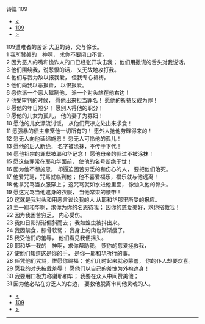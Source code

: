 ﻿





 诗篇 109




* [<](bible/PSA108.md)
* [109](bible/PSA.md)
* [>](bible/PSA110.md)



 
109遭难者的苦诉 大卫的诗，交与伶长。  
1 我所赞美的　神啊， 求你不要闭口不言。  
2 因为恶人的嘴和诡诈人的口已经张开攻击我； 他们用撒谎的舌头对我说话。  
3 他们围绕我，说怨恨的话， 又无故地攻打我。  
4 他们与我为敌以报我爱， 但我专心祈祷。  
5 他们向我以恶报善， 以恨报爱。     
6 愿你派一个恶人辖制他， 派一个对头站在他右边！  
7 他受审判的时候， 愿他出来担当罪名！ 愿他的祈祷反成为罪！  
8 愿他的年日短少！ 愿别人得他的职分！  
9 愿他的儿女为孤儿， 他的妻子为寡妇！  
10 愿他的儿女漂流讨饭， 从他们荒凉之处出来求食！  
11 愿强暴的债主牢笼他一切所有的！ 愿外人抢他劳碌得来的！  
12 愿无人向他延绵施恩！ 愿无人可怜他的孤儿！  
13 愿他的后人断绝， 名字被涂抹，不传于下代！  
14 愿他祖宗的罪孽被耶和华记念！ 愿他母亲的罪过不被涂抹！  
15 愿这些罪常在耶和华面前， 使他的名号断绝于世！  
16 因为他不想施恩， 却逼迫困苦穷乏的和伤心的人， 要把他们治死。  
17 他爱咒骂，咒骂就临到他； 他不喜爱福乐，福乐就与他远离！  
18 他拿咒骂当衣服穿上； 这咒骂就如水进他里面， 像油入他的骨头。  
19 愿这咒骂当他遮身的衣服， 当他常束的腰带！     
20 这就是我对头和用恶言议论我的人 从耶和华那里所受的报应。  
21 主—耶和华啊，求你为你的名恩待我； 因你的慈爱美好，求你搭救我！  
22 因为我困苦穷乏， 内心受伤。  
23 我如日影渐渐偏斜而去； 我如蝗虫被抖出来。  
24 我因禁食，膝骨软弱； 我身上的肉也渐渐瘦了。  
25 我受他们的羞辱， 他们看见我便摇头。     
26 耶和华—我的　神啊，求你帮助我， 照你的慈爱拯救我，  
27 使他们知道这是你的手， 是你—耶和华所行的事。  
28 任凭他们咒骂，惟愿你赐福； 他们几时起来就必蒙羞， 你的仆人却要欢喜。  
29 愿我的对头披戴羞辱！ 愿他们以自己的羞愧为外袍遮身！  
30 我要用口极力称谢耶和华； 我要在众人中间赞美他；  
31 因为他必站在穷乏人的右边， 要救他脱离审判他灵魂的人。 
* [<](bible/PSA108.md)
* [109](bible/PSA.md)
* [>](bible/PSA110.md)





---









